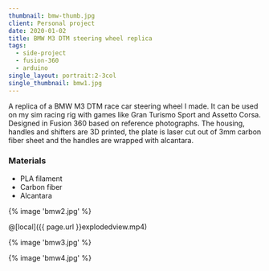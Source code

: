 ```yaml
---
thumbnail: bmw-thumb.jpg
client: Personal project
date: 2020-01-02
title: BMW M3 DTM steering wheel replica
tags:
  - side-project
  - fusion-360
  - arduino
single_layout: portrait:2-3col
single_thumbnail: bmw1.jpg
---
```


A replica of a BMW M3 DTM race car steering wheel I made. It can be used on my sim racing rig with games like Gran Turismo Sport and Assetto Corsa. Designed in Fusion 360 based on reference photographs. The housing, handles and shifters are 3D printed, the plate is laser cut out of 3mm carbon fiber sheet and the handles are wrapped with alcantara.

### Materials

- PLA filament
- Carbon fiber
- Alcantara

<div class="block gallery grid:bmw grid:full">

{% image 'bmw2.jpg' %}

@[local]({{ page.url }}explodedview.mp4)

{% image 'bmw3.jpg' %}

{% image 'bmw4.jpg' %}

</div>